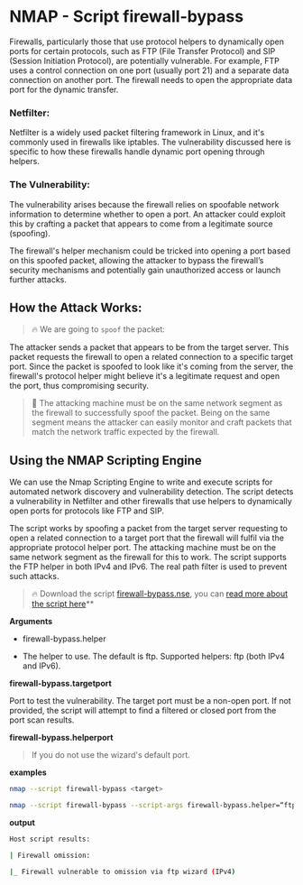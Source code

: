 # NMAP - Script firewall-bypass

Firewalls, particularly those that use protocol helpers to dynamically open ports for certain protocols, such as FTP (File Transfer Protocol) and SIP (Session Initiation Protocol), are potentially vulnerable. For example, FTP uses a control connection on one port (usually port 21) and a separate data connection on another port. The firewall needs to open the appropriate data port for the dynamic transfer.

### Netfilter:

Netfilter is a widely used packet filtering framework in Linux, and it's commonly used in firewalls like iptables.
The vulnerability discussed here is specific to how these firewalls handle dynamic port opening through helpers.

### The Vulnerability:

The vulnerability arises because the firewall relies on spoofable network information to determine whether to open a port. An attacker could exploit this by crafting a packet that appears to come from a legitimate source (spoofing).

The firewall's helper mechanism could be tricked into opening a port based on this spoofed packet, allowing the attacker to bypass the firewall’s security mechanisms and potentially gain unauthorized access or launch further attacks.

## How the Attack Works:

> 🔥 We are going to `spoof` the packet:

The attacker sends a packet that appears to be from the target server. This packet requests the firewall to open a related connection to a specific target port.
Since the packet is spoofed to look like it's coming from the server, the firewall's protocol helper might believe it's a legitimate request and open the port, thus compromising security.

> 🤚 The attacking machine must be on the same network segment as the firewall to successfully spoof the packet. Being on the same segment means the attacker can easily monitor and craft packets that match the network traffic expected by the firewall.


## Using the NMAP Scripting Engine

We can use the Nmap Scripting Engine to write and execute scripts for automated network discovery and vulnerability detection. The script detects a vulnerability in Netfilter and other firewalls that use helpers to dynamically open ports for protocols like FTP and SIP. 

The script works by spoofing a packet from the target server requesting to open a related connection to a target port that the firewall will fulfil via the appropriate protocol helper port. The attacking machine must be on the same network segment as the firewall for this to work. The script supports the FTP helper in both IPv4 and IPv6. The real path filter is used to prevent such attacks.

> 🔥 Download the script [firewall-bypass.nse](https://svn.nmap.org/nmap/scripts/firewall-bypass.nse), you can [read more about the script here](http://home.regit.org/2012/03/playing-with-network-layers-to-bypass-firewalls-filtering-policy/)**

**Arguments**

- firewall-bypass.helper

- The helper to use. The default is ftp. Supported helpers: ftp (both IPv4 and IPv6).

**firewall-bypass.targetport**

Port to test the vulnerability. The target port must be a non-open port. If not provided, the script will attempt to find a filtered or closed port from the port scan results.

**firewall-bypass.helperport**

> If you do not use the wizard's default port.

**examples**

```bash
nmap --script firewall-bypass <target>

nmap --script firewall-bypass --script-args firewall-bypass.helper=“ftp”, firewall-bypass.targetport=22 <target>
```

**output**

```bash
Host script results:

| Firewall omission:

|_ Firewall vulnerable to omission via ftp wizard (IPv4)
```

